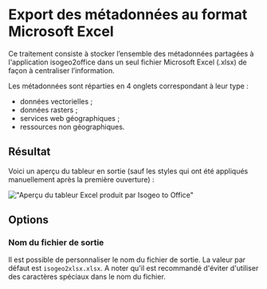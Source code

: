 # Export des métadonnées au format Microsoft Excel

Ce traitement consiste à stocker l’ensemble des métadonnées partagées à l'application isogeo2office dans un seul fichier Microsoft Excel \(.xlsx\) de façon à centraliser l’information.

Les métadonnées sont réparties en 4 onglets correspondant à leur type :

* données vectorielles ;
* données rasters ;
* services web géographiques ;
* ressources non géographiques.

## Résultat

Voici un aperçu du tableur en sortie \(sauf les styles qui ont été appliqués manuellement après la première ouverture\) :

!["Aperçu du tableur Excel produit par Isogeo to Office"](/assets/isogeo2office_excel_result.png)

## Options

### Nom du fichier de sortie

Il est possible de personnaliser le nom du fichier de sortie. La valeur par défaut est `isogeo2xlsx.xlsx`. A noter qu'il est recommandé d'éviter d'utiliser des caractères spéciaux dans le nom du fichier.
